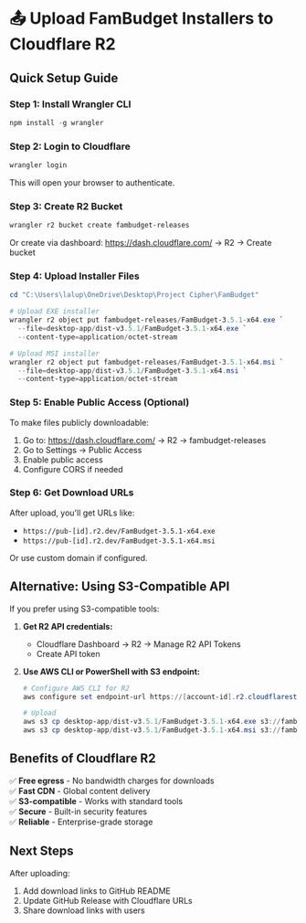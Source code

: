 # 📤 Upload FamBudget Installers to Cloudflare R2

## Quick Setup Guide

### Step 1: Install Wrangler CLI

```powershell
npm install -g wrangler
```

### Step 2: Login to Cloudflare

```powershell
wrangler login
```

This will open your browser to authenticate.

### Step 3: Create R2 Bucket

```powershell
wrangler r2 bucket create fambudget-releases
```

Or create via dashboard: https://dash.cloudflare.com/ → R2 → Create bucket

### Step 4: Upload Installer Files

```powershell
cd "C:\Users\lalup\OneDrive\Desktop\Project Cipher\FamBudget"

# Upload EXE installer
wrangler r2 object put fambudget-releases/FamBudget-3.5.1-x64.exe `
  --file=desktop-app/dist-v3.5.1/FamBudget-3.5.1-x64.exe `
  --content-type=application/octet-stream

# Upload MSI installer
wrangler r2 object put fambudget-releases/FamBudget-3.5.1-x64.msi `
  --file=desktop-app/dist-v3.5.1/FamBudget-3.5.1-x64.msi `
  --content-type=application/octet-stream
```

### Step 5: Enable Public Access (Optional)

To make files publicly downloadable:

1. Go to: https://dash.cloudflare.com/ → R2 → fambudget-releases
2. Go to Settings → Public Access
3. Enable public access
4. Configure CORS if needed

### Step 6: Get Download URLs

After upload, you'll get URLs like:
- `https://pub-[id].r2.dev/FamBudget-3.5.1-x64.exe`
- `https://pub-[id].r2.dev/FamBudget-3.5.1-x64.msi`

Or use custom domain if configured.

## Alternative: Using S3-Compatible API

If you prefer using S3-compatible tools:

1. **Get R2 API credentials:**
   - Cloudflare Dashboard → R2 → Manage R2 API Tokens
   - Create API token

2. **Use AWS CLI or PowerShell with S3 endpoint:**
   ```powershell
   # Configure AWS CLI for R2
   aws configure set endpoint-url https://[account-id].r2.cloudflarestorage.com
   
   # Upload
   aws s3 cp desktop-app/dist-v3.5.1/FamBudget-3.5.1-x64.exe s3://fambudget-releases/
   aws s3 cp desktop-app/dist-v3.5.1/FamBudget-3.5.1-x64.msi s3://fambudget-releases/
   ```

## Benefits of Cloudflare R2

✅ **Free egress** - No bandwidth charges for downloads  
✅ **Fast CDN** - Global content delivery  
✅ **S3-compatible** - Works with standard tools  
✅ **Secure** - Built-in security features  
✅ **Reliable** - Enterprise-grade storage

## Next Steps

After uploading:
1. Add download links to GitHub README
2. Update GitHub Release with Cloudflare URLs
3. Share download links with users

